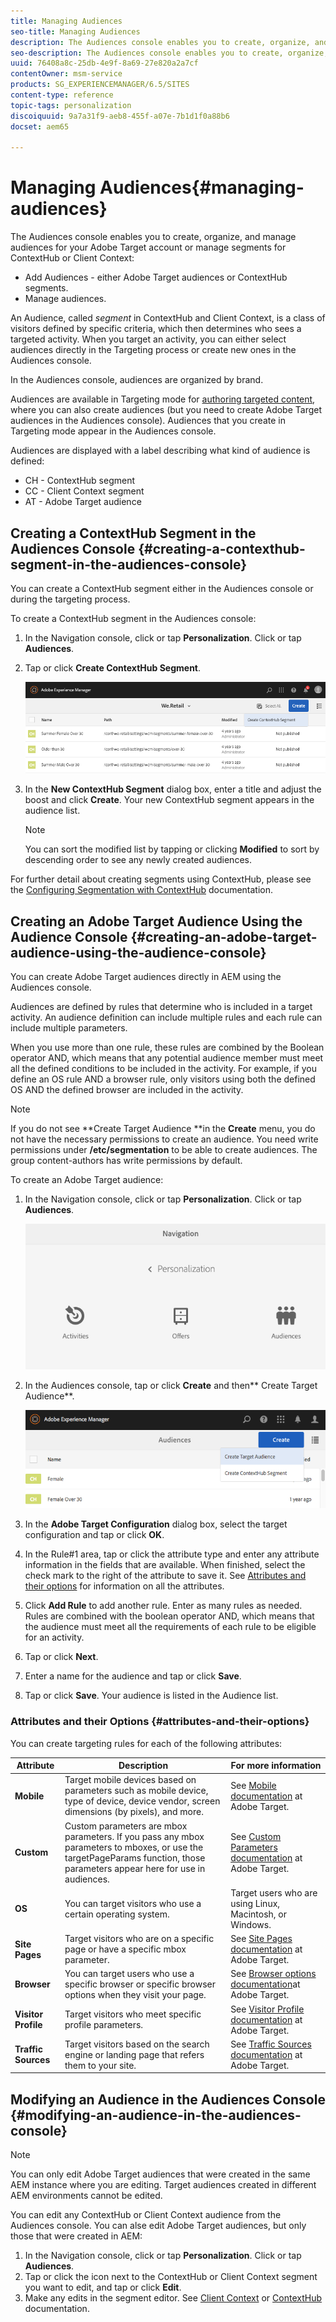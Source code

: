 ```yaml
---
title: Managing Audiences
seo-title: Managing Audiences
description: The Audiences console enables you to create, organize, and manage audiences for your Adobe Target account or manage segments for ContextHub or Client Context
seo-description: The Audiences console enables you to create, organize, and manage audiences for your Adobe Target account or manage segments for ContextHub or Client Context
uuid: 76408a8c-25db-4e9f-8a69-27e820a2a7cf
contentOwner: msm-service
products: SG_EXPERIENCEMANAGER/6.5/SITES
content-type: reference
topic-tags: personalization
discoiquuid: 9a7a31f9-aeb8-455f-a07e-7b1d1f0a88b6
docset: aem65

---
```


# Managing Audiences{#managing-audiences}

The Audiences console enables you to create, organize, and manage audiences for your Adobe Target account or manage segments for ContextHub or Client Context:

* Add Audiences - either Adobe Target audiences or ContextHub segments.
* Manage audiences.

An Audience, called *segment* in ContextHub and Client Context, is a class of visitors defined by specific criteria, which then determines who sees a targeted activity. When you target an activity, you can either select audiences directly in the Targeting process or create new ones in the Audiences console.

In the Audiences console, audiences are organized by brand.

Audiences are available in Targeting mode for [authoring targeted content](/help/sites-authoring/content-targeting-touch.md), where you can also create audiences (but you need to create Adobe Target audiences in the Audiences console). Audiences that you create in Targeting mode appear in the Audiences console.

Audiences are displayed with a label describing what kind of audience is defined:

* CH - ContextHub segment
* CC - Client Context segment
* AT - Adobe Target audience

## Creating a ContextHub Segment in the Audiences Console {#creating-a-contexthub-segment-in-the-audiences-console}

You can create a ContextHub segment either in the Audiences console or during the targeting process.

To create a ContextHub segment in the Audiences console:

1. In the Navigation console, click or tap **Personalization**. Click or tap **Audiences**.
1. Tap or click **Create ContextHub Segment**.

   ![](assets/screen-shot_2019-03-05at124034.png)

1. In the **New ContextHub Segment** dialog box, enter a title and adjust the boost and click **Create**. Your new ContextHub segment appears in the audience list.

   >[!NOTE]
   >
   >You can sort the modified list by tapping or clicking **Modified** to sort by descending order to see any newly created audiences.

For further detail about creating segments using ContextHub, please see the [Configuring Segmentation with ContextHub](/help/sites-administering/segmentation.md) documentation.

## Creating an Adobe Target Audience Using the Audience Console {#creating-an-adobe-target-audience-using-the-audience-console}

You can create Adobe Target audiences directly in AEM using the Audiences console.

Audiences are defined by rules that determine who is included in a target activity. An audience definition can include multiple rules and each rule can include multiple parameters.

When you use more than one rule, these rules are combined by the Boolean operator AND, which means that any potential audience member must meet all the defined conditions to be included in the activity. For example, if you define an OS rule AND a browser rule, only visitors using both the defined OS AND the defined browser are included in the activity.

>[!NOTE]
>
>If you do not see **Create Target Audience **in the **Create** menu, you do not have the necessary permissions to create an audience. You need write permissions under **/etc/segmentation** to be able to create audiences. The group content-authors has write permissions by default.

To create an Adobe Target audience:

1. In the Navigation console, click or tap **Personalization**. Click or tap **Audiences**.

   ![](assets/screen-shot_2019-03-05at124139.png)

1. In the Audiences console, tap or click **Create** and then** Create Target Audience**.

   ![](assets/chlimage_1-168.png)

1. In the **Adobe Target Configuration** dialog box, select the target configuration and tap or click **OK**.
1. In the Rule#1 area, tap or click the attribute type and enter any attribute information in the fields that are available. When finished, select the check mark to the right of the attribute to save it. See [Attributes and their options](#attributes-and-their-options) for information on all the attributes.
1. Click **Add Rule** to add another rule. Enter as many rules as needed. Rules are combined with the boolean operator AND, which means that the audience must meet all the requirements of each rule to be eligible for an activity.
1. Tap or click **Next**.
1. Enter a name for the audience and tap or click **Save**.
1. Tap or click **Save**. Your audience is listed in the Audience list.

### Attributes and their Options {#attributes-and-their-options}

You can create targeting rules for each of the following attributes:

| **Attribute** |**Description** |**For more information** |
|---|---|---|
| **Mobile** |Target mobile devices based on parameters such as mobile device, type of device, device vendor, screen dimensions (by pixels), and more. |See [Mobile documentation](https://marketing.adobe.com/resources/help/en_US/target/target/c_mobile.html) at Adobe Target. |
| **Custom** |Custom parameters are mbox parameters. If you pass any mbox parameters to mboxes, or use the targetPageParams function, those parameters appear here for use in audiences. |See [Custom Parameters documentation](https://marketing.adobe.com/resources/help/en_US/target/target/c_custom_parameters.html) at Adobe Target. |
| **OS** |You can target visitors who use a certain operating system. |Target users who are using Linux, Macintosh, or Windows. |
| **Site Pages** |Target visitors who are on a specific page or have a specific mbox parameter. |See [Site Pages documentation](https://marketing.adobe.com/resources/help/en_US/target/target/c_site_pages.html) at Adobe Target. |
| **Browser** |You can target users who use a specific browser or specific browser options when they visit your page. |See [Browser options documentation](https://marketing.adobe.com/resources/help/en_US/target/target/c_browser_options.html)at Adobe Target. |
| **Visitor Profile** |Target visitors who meet specific profile parameters. |See [Visitor Profile documentation](https://marketing.adobe.com/resources/help/en_US/target/target/c_visitor_profile.html) at Adobe Target. |
| **Traffic Sources** |Target visitors based on the search engine or landing page that refers them to your site. |See [Traffic Sources documentation](https://marketing.adobe.com/resources/help/en_US/target/target/c_traffic_sources.html) at Adobe Target. |

## Modifying an Audience in the Audiences Console {#modifying-an-audience-in-the-audiences-console}

>[!NOTE]
>
>You can only edit Adobe Target audiences that were created in the same AEM instance where you are editing. Target audiences created in different AEM environments cannot be edited.

You can edit any ContextHub or Client Context audience from the Audiences console. You can alse edit Adobe Target audiences, but only those that were created in AEM:

1. In the Navigation console, click or tap **Personalization**. Click or tap **Audiences**.
1. Tap or click the icon next to the ContextHub or Client Context segment you want to edit, and tap or click **Edit**.
1. Make any edits in the segment editor. See [Client Context](/help/sites-administering//campaign-segmentation.md) or [ContextHub](/help/sites-administering/contexthub-config.md) documentation.

